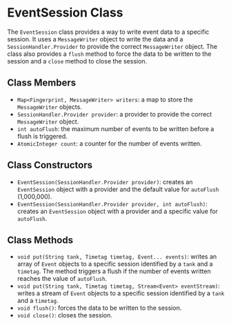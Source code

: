 # EventSession Class

The `EventSession` class provides a way to write event data to a specific session. It uses a `MessageWriter` object to write the data and a `SessionHandler.Provider` to provide the correct `MessageWriter` object. The class also provides a `flush` method to force the data to be written to the session and a `close` method to close the session.

## Class Members
- `Map<Fingerprint, MessageWriter> writers`: a map to store the `MessageWriter` objects.
- `SessionHandler.Provider provider`: a provider to provide the correct `MessageWriter` object.
- `int autoFlush`: the maximum number of events to be written before a flush is triggered.
- `AtomicInteger count`: a counter for the number of events written.

## Class Constructors
- `EventSession(SessionHandler.Provider provider)`: creates an `EventSession` object with a provider and the default value for `autoFlush` (1,000,000).
- `EventSession(SessionHandler.Provider provider, int autoFlush)`: creates an `EventSession` object with a provider and a specific value for `autoFlush`.

## Class Methods
- `void put(String tank, Timetag timetag, Event... events)`: writes an array of `Event` objects to a specific session identified by a `tank` and a `timetag`. The method triggers a flush if the number of events written reaches the value of `autoFlush`.
- `void put(String tank, Timetag timetag, Stream<Event> eventStream)`: writes a stream of `Event` objects to a specific session identified by a `tank` and a `timetag`.
- `void flush()`: forces the data to be written to the session.
- `void close()`: closes the session.